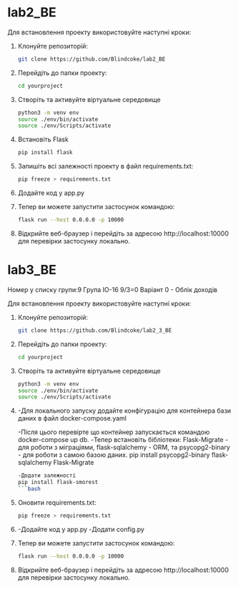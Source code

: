 # lab2_BE
Для встановлення проекту використовуйте наступні кроки:

1. Клонуйте репозиторій:

   ```bash
   git clone https://github.com/Blindcoke/lab2_BE
   
2. Перейдіть до папки проекту:
    ```bash
   cd yourproject
3. Створіть та активуйте віртуальне середовище
    ```bash
   python3 -m venv env
   source ./env/bin/activate
   source ./env/Scripts/activate
4. Встановіть Flask
    ```bash
   pip install flask
5. Запишіть всі залежності проекту в файл requirements.txt:
    ```bash
   pip freeze > requirements.txt

6. Додайте код у app.py
   
7. Тепер ви можете запустити застосунок командою:
    ```bash
   flask run --host 0.0.0.0 -p 10000
8. Відкрийте веб-браузер і перейдіть за адресою http://localhost:10000 для перевірки застосунку локально.


# lab3_BE
Номер у списку групи:9
Група ІО-16
9/3=0
Варіант 0 - Облік доходів

Для встановлення проекту використовуйте наступні кроки:

1. Клонуйте репозиторій:

   ```bash
   git clone https://github.com/Blindcoke/lab2_3_BE
   
2. Перейдіть до папки проекту:
    ```bash
   cd yourproject
3. Створіть та активуйте віртуальне середовище
    ```bash
   python3 -m venv env
   source ./env/bin/activate
   source ./env/Scripts/activate

4. -Для локального запуску додайте конфігурацію для контейнера бази даних в файл docker-compose.yaml
   
   -Після цього перевірте що контейнер запускається командою docker-compose up db.
   -Тепер встановіть бібліотеки: Flask-Migrate - для роботи з міграціями, flask-sqlalchemy - ORM, та psycopg2-binary - для роботи з самою базою даних.
   pip install psycopg2-binary flask-sqlalchemy Flask-Migrate
   ```bash
   -Додати залежності
   pip install flask-smorest
   ```bash

5. Оновити requirements.txt:
    ```bash
   pip freeze > requirements.txt

6. -Додайте код у app.py
   -Додати config.py

7. Тепер ви можете запустити застосунок командою:
    ```bash
   flask run --host 0.0.0.0 -p 10000
8. Відкрийте веб-браузер і перейдіть за адресою http://localhost:10000 для перевірки застосунку локально.
